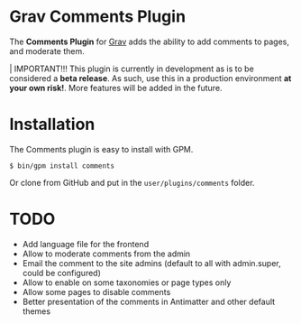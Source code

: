 # Grav Comments Plugin

The **Comments Plugin** for [Grav](http://github.com/getgrav/grav) adds the ability to add comments to pages, and moderate them.

| IMPORTANT!!! This plugin is currently in development as is to be considered a **beta release**.  As such, use this in a production environment **at your own risk!**. More features will be added in the future.

# Installation

The Comments plugin is easy to install with GPM.

```
$ bin/gpm install comments
```

Or clone from GitHub and put in the `user/plugins/comments` folder.

# TODO

- Add language file for the frontend
- Allow to moderate comments from the admin
- Email the comment to the site admins (default to all with admin.super, could be configured)
- Allow to enable on some taxonomies or page types only
- Allow some pages to disable comments
- Better presentation of the comments in Antimatter and other default themes